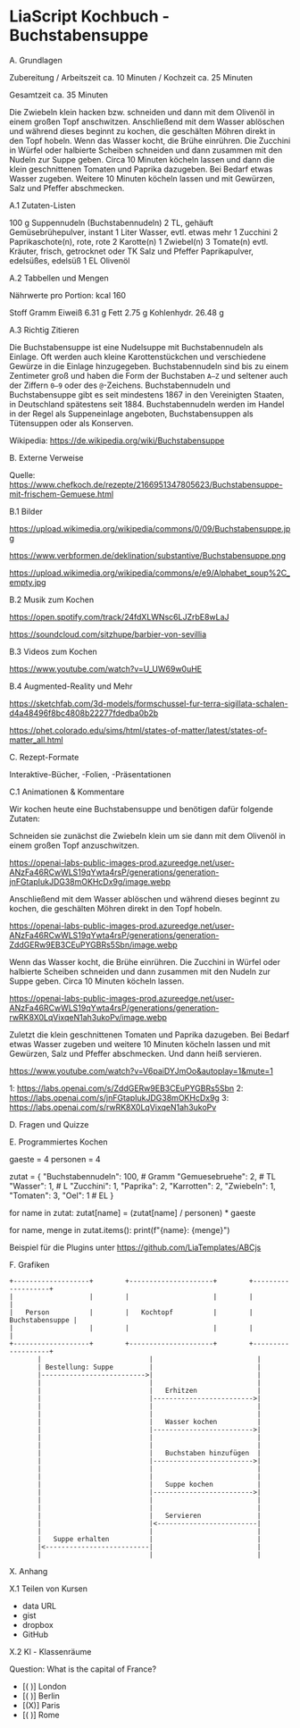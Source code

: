 # LiaScript Kochbuch - Buchstabensuppe


A. Grundlagen

Zubereitung / Arbeitszeit ca. 10 Minuten / Kochzeit ca. 25 Minuten

Gesamtzeit ca. 35 Minuten

Die Zwiebeln klein hacken bzw. schneiden und dann mit dem Olivenöl in einem großen Topf anschwitzen. Anschließend mit dem Wasser ablöschen und während dieses beginnt zu kochen, die geschälten Möhren direkt in den Topf hobeln.
Wenn das Wasser kocht, die Brühe einrühren. Die Zucchini in Würfel oder halbierte Scheiben schneiden und dann zusammen mit den Nudeln zur Suppe geben. Circa 10 Minuten köcheln lassen und dann die klein geschnittenen Tomaten und Paprika dazugeben.
Bei Bedarf etwas Wasser zugeben. Weitere 10 Minuten köcheln lassen und mit Gewürzen, Salz und Pfeffer abschmecken. 




A.1 Zutaten-Listen

100 g 	Suppennudeln (Buchstabennudeln)
2 TL, gehäuft 	Gemüsebrühepulver, instant
1 Liter 	Wasser, evtl. etwas mehr
1 Zucchini
2 Paprikaschote(n), rote, rote
2 Karotte(n)
1 Zwiebel(n)
3 Tomate(n)
evtl.
Kräuter, frisch, getrocknet oder TK
Salz und Pfeffer
Paprikapulver, edelsüßes, edelsüß
1 EL 	Olivenöl 



A.2 Tabbellen und Mengen

Nährwerte pro Portion: kcal 160

Stoff          Gramm
Eiweiß          6.31 g
Fett            2.75 g
Kohlenhydr.    26.48 g




A.3 Richtig Zitieren

Die Buchstabensuppe ist eine Nudelsuppe mit Buchstabennudeln als Einlage.
Oft werden auch kleine Karottenstückchen und verschiedene Gewürze in die Einlage hinzugegeben.
Buchstabennudeln sind bis zu einem Zentimeter groß und haben die Form der Buchstaben `A–Z` und seltener auch der Ziffern `0–9` oder des `@`-Zeichens.
Buchstabennudeln und Buchstabensuppe gibt es seit mindestens 1867 in den Vereinigten Staaten, in Deutschland spätestens seit 1884.
Buchstabennudeln werden im Handel in der Regel als Suppeneinlage angeboten, Buchstabensuppen als Tütensuppen oder als Konserven.

Wikipedia: https://de.wikipedia.org/wiki/Buchstabensuppe 




B. Externe Verweise

Quelle: https://www.chefkoch.de/rezepte/2166951347805623/Buchstabensuppe-mit-frischem-Gemuese.html




B.1 Bilder

https://upload.wikimedia.org/wikipedia/commons/0/09/Buchstabensuppe.jpg

https://www.verbformen.de/deklination/substantive/Buchstabensuppe.png

https://upload.wikimedia.org/wikipedia/commons/e/e9/Alphabet_soup%2C_empty.jpg




B.2 Musik zum Kochen

https://open.spotify.com/track/24fdXLWNsc6LJZrbE8wLaJ

https://soundcloud.com/sitzhupe/barbier-von-sevillia




B.3 Videos zum Kochen

https://www.youtube.com/watch?v=U_UW69w0uHE




B.4 Augmented-Reality und Mehr

https://sketchfab.com/3d-models/formschussel-fur-terra-sigillata-schalen-d4a48496f8bc4808b22277fdedba0b2b

https://phet.colorado.edu/sims/html/states-of-matter/latest/states-of-matter_all.html




C. Rezept-Formate

Interaktive-Bücher, -Folien, -Präsentationen




C.1 Animationen & Kommentare

Wir kochen heute eine Buchstabensuppe und benötigen dafür folgende Zutaten:

Schneiden sie zunächst die Zwiebeln klein um sie dann mit dem Olivenöl in einem großen Topf anzuschwitzen.

https://openai-labs-public-images-prod.azureedge.net/user-ANzFa46RCwWLS19qYwta4rsP/generations/generation-jnFGtapIukJDG38mOKHcDx9g/image.webp

Anschließend mit dem Wasser ablöschen und während dieses beginnt zu kochen, die geschälten Möhren direkt in den Topf hobeln.


https://openai-labs-public-images-prod.azureedge.net/user-ANzFa46RCwWLS19qYwta4rsP/generations/generation-ZddGERw9EB3CEuPYGBRs5Sbn/image.webp

Wenn das Wasser kocht, die Brühe einrühren.
Die Zucchini in Würfel oder halbierte Scheiben schneiden und dann zusammen mit den Nudeln zur Suppe geben. 
Circa 10 Minuten köcheln lassen.

https://openai-labs-public-images-prod.azureedge.net/user-ANzFa46RCwWLS19qYwta4rsP/generations/generation-rwRK8X0LqVixqeN1ah3ukoPv/image.webp


Zuletzt die klein geschnittenen Tomaten und Paprika dazugeben.
Bei Bedarf etwas Wasser zugeben und weitere 10 Minuten köcheln lassen und mit Gewürzen, Salz und Pfeffer abschmecken.
Und dann heiß servieren.

https://www.youtube.com/watch?v=V6paiDYJmOo&autoplay=1&mute=1


1: https://labs.openai.com/s/ZddGERw9EB3CEuPYGBRs5Sbn
2: https://labs.openai.com/s/jnFGtapIukJDG38mOKHcDx9g
3: https://labs.openai.com/s/rwRK8X0LqVixqeN1ah3ukoPv




D. Fragen und Quizze




E. Programmiertes Kochen

gaeste = 4
personen = 4

zutat = {
    "Buchstabennudeln": 100,  # Gramm
    "Gemuesebruehe": 2,       # TL
    "Wasser": 1,              # L
    "Zucchini": 1,
    "Paprika": 2,
    "Karrotten": 2,
    "Zwiebeln": 1,
    "Tomaten": 3,
    "Oel": 1                  # EL
}

for name in zutat:
    zutat[name] = (zutat[name] / personen) * gaeste

for name, menge in zutat.items():
    print(f"{name}: {menge}")


Beispiel für die Plugins unter https://github.com/LiaTemplates/ABCjs

F. Grafiken 

```
+-------------------+        +---------------------+        +-------------------+
|                   |        |                     |        |                   |
|   Person          |        |   Kochtopf          |        |   Buchstabensuppe |
|                   |        |                     |        |                   |
+-------------------+        +---------------------+        +-------------------+
       |                           |                          |
       | Bestellung: Suppe         |                          |
       |-------------------------->|                          |
       |                           |                          |
       |                           |   Erhitzen               |
       |                           |------------------------->|
       |                           |                          |
       |                           |                          |
       |                           |   Wasser kochen          |
       |                           |------------------------->|
       |                           |                          |
       |                           |                          |
       |                           |   Buchstaben hinzufügen  |
       |                           |------------------------->|
       |                           |                          |
       |                           |                          |
       |                           |   Suppe kochen           |
       |                           |------------------------->|
       |                           |                          |
       |                           |                          |
       |                           |   Servieren              |
       |                           |<-------------------------|
       |                           |                          |
       |   Suppe erhalten          |                          |
       |<--------------------------|                          |
       |                           |                          |
```



X. Anhang

X.1 Teilen von Kursen

- data URL 
- gist
- dropbox
- GitHub

X.2 Kl - Klassenräume

Question: What is the capital of France?

- [( )] London
- [( )] Berlin
- [(X)] Paris
- [( )] Rome
